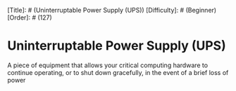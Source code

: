 [Title]: # (Uninterruptable Power Supply (UPS))
[Difficulty]: # (Beginner)
[Order]: # (127)

# Uninterruptable Power Supply (UPS)

A piece of equipment that allows your critical computing hardware to continue operating, or to shut down gracefully, in the event of a brief loss of power
